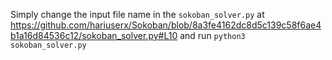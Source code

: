 
Simply change the input file name in the `sokoban_solver.py` at https://github.com/hariuserx/Sokoban/blob/8a3fe4162dc8d5c139c58f6ae4b1a16d84536c12/sokoban_solver.py#L10 and run `python3 sokoban_solver.py`
